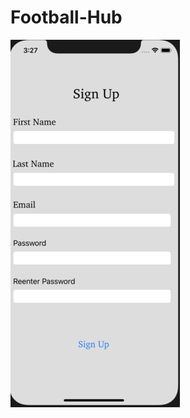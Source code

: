 # Football-Hub

![Alt text](https://github.com/GaurNaveen/Football-Hub/blob/master/Webp.net-resizeimage.png "Op")

